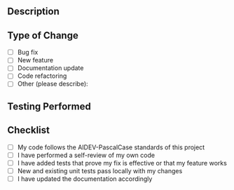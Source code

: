 ## Description
<!-- Provide a brief description of the changes in this PR -->

## Type of Change
- [ ] Bug fix
- [ ] New feature
- [ ] Documentation update
- [ ] Code refactoring
- [ ] Other (please describe):

## Testing Performed
<!-- Describe the testing done to verify your changes -->

## Checklist
- [ ] My code follows the AIDEV-PascalCase standards of this project
- [ ] I have performed a self-review of my own code
- [ ] I have added tests that prove my fix is effective or that my feature works
- [ ] New and existing unit tests pass locally with my changes
- [ ] I have updated the documentation accordingly
